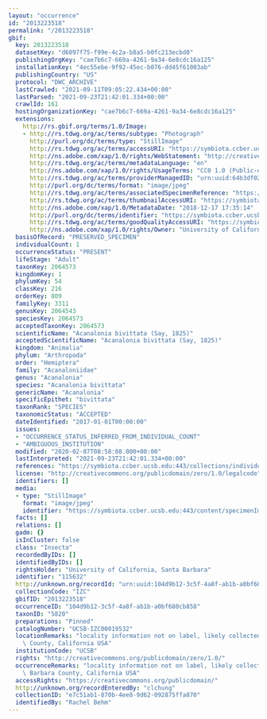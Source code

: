 ```yaml
---
layout: "occurrence"
id: "2013223518"
permalink: "/2013223518"
gbif:
  key: 2013223518
  datasetKey: "d6097f75-f99e-4c2a-b8a5-b0fc213ecbd0"
  publishingOrgKey: "cae7b6c7-669a-4261-9a34-6e8cdc16a125"
  installationKey: "4ec55ebe-9f92-45ec-b076-dd45f61003ab"
  publishingCountry: "US"
  protocol: "DWC_ARCHIVE"
  lastCrawled: "2021-09-11T09:05:22.434+00:00"
  lastParsed: "2021-09-23T21:42:01.334+00:00"
  crawlId: 161
  hostingOrganizationKey: "cae7b6c7-669a-4261-9a34-6e8cdc16a125"
  extensions:
    http://rs.gbif.org/terms/1.0/Image:
    - http://rs.tdwg.org/ac/terms/subtype: "Photograph"
      http://purl.org/dc/terms/type: "StillImage"
      http://rs.tdwg.org/ac/terms/accessURI: "https://symbiota.ccber.ucsb.edu:443/content/specimenImages/UCSB_IZC/UCSB-IZC00019/UCSB-IZC00019532_lg.jpg"
      http://ns.adobe.com/xap/1.0/rights/WebStatement: "http://creativecommons.org/publicdomain/zero/1.0/"
      http://rs.tdwg.org/ac/terms/metadataLanguage: "en"
      http://ns.adobe.com/xap/1.0/rights/UsageTerms: "CC0 1.0 (Public-domain)"
      http://rs.tdwg.org/ac/terms/providerManagedID: "urn:uuid:64b3df02-5b4c-42a3-be01-de9a811fcc20"
      http://purl.org/dc/terms/format: "image/jpeg"
      http://rs.tdwg.org/ac/terms/associatedSpecimenReference: "https://symbiota.ccber.ucsb.edu:443/collections/individual/index.php?occid=115632"
      http://rs.tdwg.org/ac/terms/thumbnailAccessURI: "https://symbiota.ccber.ucsb.edu:443/content/specimenImages/UCSB_IZC/UCSB-IZC00019/UCSB-IZC00019532_tn.jpg"
      http://ns.adobe.com/xap/1.0/MetadataDate: "2018-12-17 17:35:14"
      http://purl.org/dc/terms/identifier: "https://symbiota.ccber.ucsb.edu:443/content/specimenImages/UCSB_IZC/UCSB-IZC00019/UCSB-IZC00019532_lg.jpg"
      http://rs.tdwg.org/ac/terms/goodQualityAccessURI: "https://symbiota.ccber.ucsb.edu:443/content/specimenImages/UCSB_IZC/UCSB-IZC00019/UCSB-IZC00019532.jpg"
      http://ns.adobe.com/xap/1.0/rights/Owner: "University of California, Santa Barbara"
  basisOfRecord: "PRESERVED_SPECIMEN"
  individualCount: 1
  occurrenceStatus: "PRESENT"
  lifeStage: "Adult"
  taxonKey: 2064573
  kingdomKey: 1
  phylumKey: 54
  classKey: 216
  orderKey: 809
  familyKey: 3311
  genusKey: 2064543
  speciesKey: 2064573
  acceptedTaxonKey: 2064573
  scientificName: "Acanalonia bivittata (Say, 1825)"
  acceptedScientificName: "Acanalonia bivittata (Say, 1825)"
  kingdom: "Animalia"
  phylum: "Arthropoda"
  order: "Hemiptera"
  family: "Acanaloniidae"
  genus: "Acanalonia"
  species: "Acanalonia bivittata"
  genericName: "Acanalonia"
  specificEpithet: "bivittata"
  taxonRank: "SPECIES"
  taxonomicStatus: "ACCEPTED"
  dateIdentified: "2017-01-01T00:00:00"
  issues:
  - "OCCURRENCE_STATUS_INFERRED_FROM_INDIVIDUAL_COUNT"
  - "AMBIGUOUS_INSTITUTION"
  modified: "2020-02-07T08:58:08.000+00:00"
  lastInterpreted: "2021-09-23T21:42:01.334+00:00"
  references: "https://symbiota.ccber.ucsb.edu:443/collections/individual/index.php?occid=115632"
  license: "http://creativecommons.org/publicdomain/zero/1.0/legalcode"
  identifiers: []
  media:
  - type: "StillImage"
    format: "image/jpeg"
    identifier: "https://symbiota.ccber.ucsb.edu:443/content/specimenImages/UCSB_IZC/UCSB-IZC00019/UCSB-IZC00019532_lg.jpg"
  facts: []
  relations: []
  gadm: {}
  isInCluster: false
  class: "Insecta"
  recordedByIDs: []
  identifiedByIDs: []
  rightsHolder: "University of California, Santa Barbara"
  identifier: "115632"
  http://unknown.org/recordId: "urn:uuid:104d9b12-3c5f-4a8f-ab1b-a0bf680cb858"
  collectionCode: "IZC"
  gbifID: "2013223518"
  occurrenceID: "104d9b12-3c5f-4a8f-ab1b-a0bf680cb858"
  taxonID: "5820"
  preparations: "Pinned"
  catalogNumber: "UCSB-IZC00019532"
  locationRemarks: "locality information not on label, likely collected in Santa Barbara\
    \ County, California USA"
  institutionCode: "UCSB"
  rights: "http://creativecommons.org/publicdomain/zero/1.0/"
  occurrenceRemarks: "locality information not on label, likely collected in Santa\
    \ Barbara County, California USA"
  accessRights: "https://creativecommons.org/publicdomain/"
  http://unknown.org/recordEnteredBy: "clchung"
  collectionID: "e7c51ab1-870b-4ee8-9d62-092875ffa870"
  identifiedBy: "Rachel Behm"
---
```

